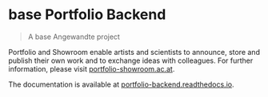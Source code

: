 # base Portfolio Backend

> A base Angewandte project

Portfolio and Showroom enable artists and scientists to announce, store and publish their own work and to exchange ideas
with colleagues. For further information, please visit [portfolio-showroom.ac.at](https://portfolio-showroom.ac.at/).

The documentation is available at [portfolio-backend.readthedocs.io](https://portfolio-backend.readthedocs.io).
